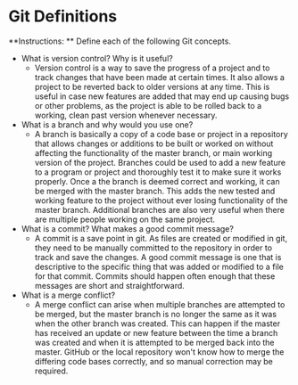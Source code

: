 # Git Definitions

**Instructions: ** Define each of the following Git concepts.

* What is version control?  Why is it useful?
  - Version control is a way to save the progress of a project and to track changes that have been made at certain times. It also allows a project to be reverted back to older versions at any time. This is useful in case new features are added that may end up causing bugs or other problems, as the project is able to be rolled back to a working, clean past version whenever necessary.
* What is a branch and why would you use one?
  - A branch is basically a copy of a code base or project in a repository that allows changes or additions to be built or worked on without affecting the functionality of the master branch, or main working version of the project. Branches could be used to add a new feature to a program or project and thoroughly test it to make sure it works properly. Once a the branch is deemed correct and working, it can be merged with the master branch. This adds the new tested and working feature to the project without ever losing functionality of the master branch. Additional branches are also very useful when there are multiple people working on the same project.
* What is a commit? What makes a good commit message?
  - A commit is a save point in git. As files are created or modified in git, they need to be manually committed to the repository in order to track and save the changes. A good commit message is one that is descriptive to the specific thing that was added or modified to a file for that commit. Commits should happen often enough that these messages are short and straightforward.
* What is a merge conflict?
  - A merge conflict can arise when multiple branches are attempted to be merged, but the master branch is no longer the same as it was when the other branch was created. This can happen if the master has received an update or new feature between the time a branch was created and when it is attempted to be merged back into the master. GitHub or the local repository won't know how to merge the differing code bases correctly, and so manual correction may be required.